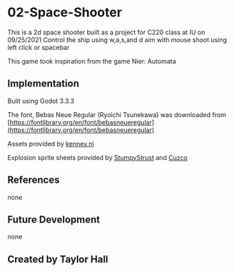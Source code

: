 # 02-Space-Shooter
This is a 2d space shooter built as a project for C220 class at IU on 09/25/2021
Control the ship using w,a,s,and d
aim with mouse
shoot using left click or spacebar

This game took inspiration from the game Nier: Automata 
## Implementation
Built using Godot 3.3.3

The font, Bebas Neue Regular (Ryoichi Tsunekawa) was downloaded from [https://fontlibrary.org/en/font/bebasneueregular](https://fontlibrary.org/en/font/bebasneueregular)

Assets provided by [kenney.nl](https://kenney.nl/assets/simple-space)

Explosion sprite sheets provided by [StumpyStrust](https://opengameart.org/content/explosion-sheet) and [Cuzco](https://opengameart.org/content/explosion)
## References
none
## Future Development
none
## Created by Taylor Hall
